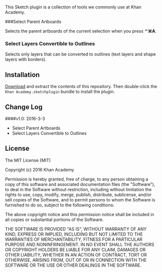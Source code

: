 This Sketch plugin is a collection of tools we commonly use at Khan Academy.

###Select Parent Artboards

Selects the parent artboards of the current selection when you press **⌃⌘A**.

### Select Layers Convertible to Outlines

Selects only layers that can be converted to outlines (text layers and shape layers with borders).

## Installation

[Download](https://github.com/Khan/sketch-tools/archive/master.zip) and extract the contents of this repository. Then double-click the `Khan Academy.sketchplugin` bundle to install the plugin.

## Change Log

####v1.0: 2016-3-3

- Select Parent Artboards
- Select Layers Convertible to Outlines

## License

The MIT License (MIT)

Copyright (c) 2016 Khan Academy

Permission is hereby granted, free of charge, to any person obtaining a copy of this software and associated documentation files (the "Software"), to deal in the Software without restriction, including without limitation the rights to use, copy, modify, merge, publish, distribute, sublicense, and/or sell copies of the Software, and to permit persons to whom the Software is furnished to do so, subject to the following conditions:

The above copyright notice and this permission notice shall be included in all copies or substantial portions of the Software.

THE SOFTWARE IS PROVIDED "AS IS", WITHOUT WARRANTY OF ANY KIND, EXPRESS OR IMPLIED, INCLUDING BUT NOT LIMITED TO THE WARRANTIES OF MERCHANTABILITY, FITNESS FOR A PARTICULAR PURPOSE AND NONINFRINGEMENT. IN NO EVENT SHALL THE AUTHORS OR COPYRIGHT HOLDERS BE LIABLE FOR ANY CLAIM, DAMAGES OR OTHER LIABILITY, WHETHER IN AN ACTION OF CONTRACT, TORT OR OTHERWISE, ARISING FROM, OUT OF OR IN CONNECTION WITH THE SOFTWARE OR THE USE OR OTHER DEALINGS IN THE SOFTWARE.